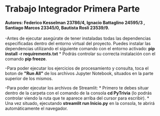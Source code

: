 # Trabajo Integrador Primera Parte
#### Autores: Federico Kesselman 23786/4, Ignacio Battaglino 24595/3 , Santiago Marcos 23345/0, Bautista Rosli 23539/9.

-Antes de ejecutar asegúrate de tener instaladas todas las dependencias especificadas dentro del entorno virtual del proyecto. Puedes instalar las dependencias utilizando el siguiente comando con el entorno activado: **pip install -r requirements.txt**
    * Podrás controlar su correcta instalación con el comando **pip freeze**.

-Para poder ejecutar los ejercicios de procesamiento y consulta, toca el boton de **"Run All"** de los archivos Jupyter Notebook, situados en la parte superior de los mismos. 

-Para poder ejecutar los archivos de Streamlit: 
    * Primero te debes situar dentro de la carpeta con el comando de la consola **cd PyTrivia** (lo podrás controlar viendo la ruta que te aparece arriba del cursor para escribir). * Una vez situado, ejecutando **streamlit run Inicio.py** en la consola, te abrirá automáticamente el navegador.
